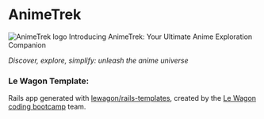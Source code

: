 # AnimeTrek

![AnimeTrek logo](https://res.cloudinary.com/dtjuz4kkr/image/upload/v1687294440/animetrek_logo_1200_630_wbdcuf.png)
Introducing AnimeTrek: Your Ultimate Anime Exploration Companion

*Discover, explore, simplify: unleash the anime universe*




### Le Wagon Template:

Rails app generated with [lewagon/rails-templates](https://github.com/lewagon/rails-templates), created by the [Le Wagon coding bootcamp](https://www.lewagon.com) team.
